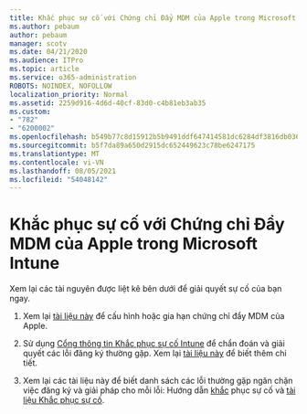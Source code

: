 ```yaml
---
title: Khắc phục sự cố với Chứng chỉ Đẩy MDM của Apple trong Microsoft Intune
ms.author: pebaum
author: pebaum
manager: scotv
ms.date: 04/21/2020
ms.audience: ITPro
ms.topic: article
ms.service: o365-administration
ROBOTS: NOINDEX, NOFOLLOW
localization_priority: Normal
ms.assetid: 2259d916-4d6d-40cf-83d0-c4b81eb3ab35
ms.custom:
- "782"
- "6200002"
ms.openlocfilehash: b549b77c8d15912b5b9491ddf647414581dc6284df3816db0368bbc8470346eb
ms.sourcegitcommit: b5f7da89a650d2915dc652449623c78be6247175
ms.translationtype: MT
ms.contentlocale: vi-VN
ms.lasthandoff: 08/05/2021
ms.locfileid: "54048142"
---
```

# <a name="troubleshoot-issues-with-apple-mdm-push-certificate-in-microsoft-intune"></a>Khắc phục sự cố với Chứng chỉ Đẩy MDM của Apple trong Microsoft Intune

Xem lại các tài nguyên được liệt kê bên dưới để giải quyết sự cố của bạn ngay.
  
1. Xem lại [tài liệu này](https://docs.microsoft.com/intune/apple-mdm-push-certificate-get) để cấu hình hoặc gia hạn chứng chỉ đẩy MDM của Apple.

2. Sử dụng [Cổng thông tin Khắc phục sự cố Intune](https://devicemanagement.microsoft.com/#blade/Microsoft_Intune_DeviceSettings/TroubleshootBlade) để chẩn đoán và giải quyết các lỗi đăng ký thường gặp. Xem lại [tài liệu này](https://docs.microsoft.com/intune/help-desk-operators) để biết thêm chi tiết.

3. Xem lại các tài liệu này để biết danh sách các lỗi thường gặp ngăn chặn việc đăng ký và giải pháp cho mỗi lỗi: Hướng dẫn [khắc](https://support.microsoft.com/help/4039809/troubleshooting-ios-device-enrollment-in-intune) phục sự cố và [tài liệu Khắc phục sự cố](https://docs.microsoft.com/troubleshoot/mem/intune/troubleshoot-device-enrollment-in-intune).
